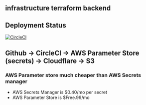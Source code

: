 ## infrastructure terraform backend

## Deployment Status
[![CircleCI](https://circleci.com/gh/samroy92/samroyio-infrastructure/tree/master.svg?style=svg)](https://circleci.com/gh/samroy92/samroyio-infrastructure/tree/master)

## Github -> CircleCI -> AWS Parameter Store (secrets) -> Cloudflare -> S3

### AWS Parameter store much cheaper than AWS Secrets manager
  - AWS Secrets Manager is $0.40/mo per secret
  - AWS Parameter Store is $Free.99/mo